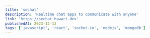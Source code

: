 ```yaml
---
title: 'sechat'
description: 'Realtime chat apps to communicate with anyone'
link: 'https://sechat.hawari.dev'
publishedAt: 2023-12-13
tags: ['javascript', 'react', 'socket.io', 'nodejs', 'mongodb']
---
```

